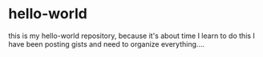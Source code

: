 # hello-world
this is my hello-world repository, because it's about time I learn to do this
I have been posting gists and need to organize everything....
